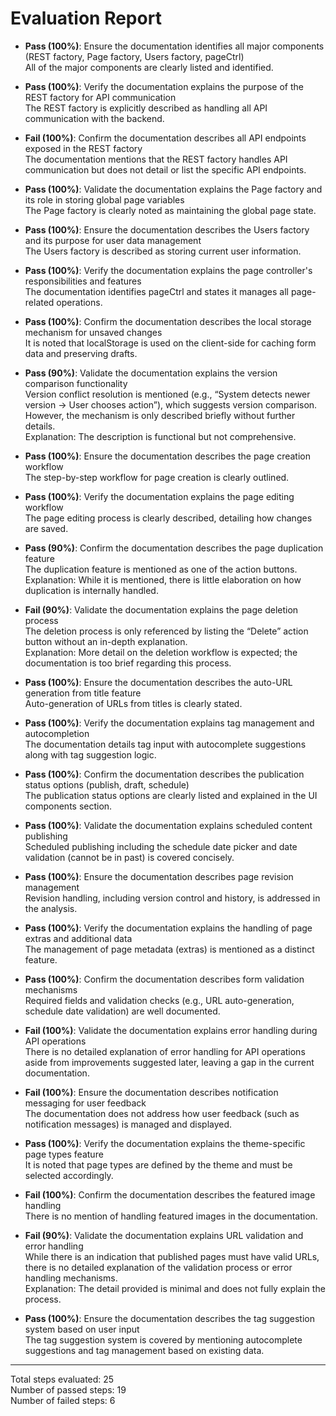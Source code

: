 # Evaluation Report

- **Pass (100%)**: Ensure the documentation identifies all major components (REST factory, Page factory, Users factory, pageCtrl)  
  All of the major components are clearly listed and identified.

- **Pass (100%)**: Verify the documentation explains the purpose of the REST factory for API communication  
  The REST factory is explicitly described as handling all API communication with the backend.

- **Fail (100%)**: Confirm the documentation describes all API endpoints exposed in the REST factory  
  The documentation mentions that the REST factory handles API communication but does not detail or list the specific API endpoints.

- **Pass (100%)**: Validate the documentation explains the Page factory and its role in storing global page variables  
  The Page factory is clearly noted as maintaining the global page state.

- **Pass (100%)**: Ensure the documentation describes the Users factory and its purpose for user data management  
  The Users factory is described as storing current user information.

- **Pass (100%)**: Verify the documentation explains the page controller's responsibilities and features  
  The documentation identifies pageCtrl and states it manages all page-related operations.

- **Pass (100%)**: Confirm the documentation describes the local storage mechanism for unsaved changes  
  It is noted that localStorage is used on the client-side for caching form data and preserving drafts.

- **Pass (90%)**: Validate the documentation explains the version comparison functionality  
  Version conflict resolution is mentioned (e.g., “System detects newer version → User chooses action”), which suggests version comparison. However, the mechanism is only described briefly without further details.  
  Explanation: The description is functional but not comprehensive.

- **Pass (100%)**: Ensure the documentation describes the page creation workflow  
  The step-by-step workflow for page creation is clearly outlined.

- **Pass (100%)**: Verify the documentation explains the page editing workflow  
  The page editing process is clearly described, detailing how changes are saved.

- **Pass (90%)**: Confirm the documentation describes the page duplication feature  
  The duplication feature is mentioned as one of the action buttons.  
  Explanation: While it is mentioned, there is little elaboration on how duplication is internally handled.

- **Fail (90%)**: Validate the documentation explains the page deletion process  
  The deletion process is only referenced by listing the “Delete” action button without an in-depth explanation.  
  Explanation: More detail on the deletion workflow is expected; the documentation is too brief regarding this process.

- **Pass (100%)**: Ensure the documentation describes the auto-URL generation from title feature  
  Auto-generation of URLs from titles is clearly stated.

- **Pass (100%)**: Verify the documentation explains tag management and autocompletion  
  The documentation details tag input with autocomplete suggestions along with tag suggestion logic.

- **Pass (100%)**: Confirm the documentation describes the publication status options (publish, draft, schedule)  
  The publication status options are clearly listed and explained in the UI components section.

- **Pass (100%)**: Validate the documentation explains scheduled content publishing  
  Scheduled publishing including the schedule date picker and date validation (cannot be in past) is covered concisely.

- **Pass (100%)**: Ensure the documentation describes page revision management  
  Revision handling, including version control and history, is addressed in the analysis.

- **Pass (100%)**: Verify the documentation explains the handling of page extras and additional data  
  The management of page metadata (extras) is mentioned as a distinct feature.

- **Pass (100%)**: Confirm the documentation describes form validation mechanisms  
  Required fields and validation checks (e.g., URL auto-generation, schedule date validation) are well documented.

- **Fail (100%)**: Validate the documentation explains error handling during API operations  
  There is no detailed explanation of error handling for API operations aside from improvements suggested later, leaving a gap in the current documentation.

- **Fail (100%)**: Ensure the documentation describes notification messaging for user feedback  
  The documentation does not address how user feedback (such as notification messages) is managed and displayed.

- **Pass (100%)**: Verify the documentation explains the theme-specific page types feature  
  It is noted that page types are defined by the theme and must be selected accordingly.

- **Fail (100%)**: Confirm the documentation describes the featured image handling  
  There is no mention of handling featured images in the documentation.

- **Fail (90%)**: Validate the documentation explains URL validation and error handling  
  While there is an indication that published pages must have valid URLs, there is no detailed explanation of the validation process or error handling mechanisms.  
  Explanation: The detail provided is minimal and does not fully explain the process.

- **Pass (100%)**: Ensure the documentation describes the tag suggestion system based on user input  
  The tag suggestion system is covered by mentioning autocomplete suggestions and tag management based on existing data.

---

Total steps evaluated: 25  
Number of passed steps: 19  
Number of failed steps: 6